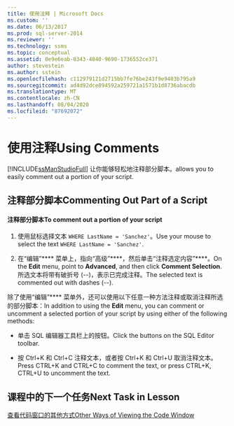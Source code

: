 ```yaml
---
title: 使用注释 | Microsoft Docs
ms.custom: ''
ms.date: 06/13/2017
ms.prod: sql-server-2014
ms.reviewer: ''
ms.technology: ssms
ms.topic: conceptual
ms.assetid: 0e9e6eab-0343-4840-9690-1736552ce371
author: stevestein
ms.author: sstein
ms.openlocfilehash: c112979121d2715bb7fe76be243f9e9403b795a9
ms.sourcegitcommit: ad4d92dce894592a259721a1571b1d8736abacdb
ms.translationtype: MT
ms.contentlocale: zh-CN
ms.lasthandoff: 08/04/2020
ms.locfileid: "87692072"
---
```

# <a name="using-comments"></a><span data-ttu-id="5720b-102">使用注释</span><span class="sxs-lookup"><span data-stu-id="5720b-102">Using Comments</span></span>
  [!INCLUDE[ssManStudioFull](../../includes/ssmanstudiofull-md.md)] <span data-ttu-id="5720b-103">让你能够轻松地注释部分脚本。</span><span class="sxs-lookup"><span data-stu-id="5720b-103">allows you to easily comment out a portion of your script.</span></span>  
  
## <a name="commenting-out-part-of-a-script"></a><span data-ttu-id="5720b-104">注释部分脚本</span><span class="sxs-lookup"><span data-stu-id="5720b-104">Commenting Out Part of a Script</span></span>  
  
#### <a name="to-comment-out-a-portion-of-your-script"></a><span data-ttu-id="5720b-105">注释部分脚本</span><span class="sxs-lookup"><span data-stu-id="5720b-105">To comment out a portion of your script</span></span>  
  
1.  <span data-ttu-id="5720b-106">使用鼠标选择文本 `WHERE LastName = 'Sanchez'`。</span><span class="sxs-lookup"><span data-stu-id="5720b-106">Use your mouse to select the text `WHERE LastName = 'Sanchez'`.</span></span>  
  
2.  <span data-ttu-id="5720b-107">在“编辑”\*\*\*\* 菜单上，指向“高级”\*\*\*\*，然后单击“注释选定内容”\*\*\*\*。</span><span class="sxs-lookup"><span data-stu-id="5720b-107">On the **Edit** menu, point to **Advanced**, and then click **Comment Selection**.</span></span> <span data-ttu-id="5720b-108">所选文本将带有破折号 (--)，表示已完成注释。</span><span class="sxs-lookup"><span data-stu-id="5720b-108">The selected text is commented out with dashes (--).</span></span>  
  
 <span data-ttu-id="5720b-109">除了使用“编辑”\*\*\*\* 菜单外，还可以使用以下任意一种方法注释或取消注释所选的部分脚本：</span><span class="sxs-lookup"><span data-stu-id="5720b-109">In addition to using the **Edit** menu, you can comment or uncomment a selected portion of your script by using either of the following methods:</span></span>  
  
-   <span data-ttu-id="5720b-110">单击 SQL 编辑器工具栏上的按钮。</span><span class="sxs-lookup"><span data-stu-id="5720b-110">Click the buttons on the SQL Editor toolbar.</span></span>  
  
-   <span data-ttu-id="5720b-111">按 Ctrl+K 和 Ctrl+C 注释文本，或者按 Ctrl+K 和 Ctrl+U 取消注释文本。</span><span class="sxs-lookup"><span data-stu-id="5720b-111">Press CTRL+K and CTRL+C to comment the text, or press CTRL+K, CTRL+U to uncomment the text.</span></span>  
  
## <a name="next-task-in-lesson"></a><span data-ttu-id="5720b-112">课程中的下一个任务</span><span class="sxs-lookup"><span data-stu-id="5720b-112">Next Task in Lesson</span></span>  
 [<span data-ttu-id="5720b-113">查看代码窗口的其他方式</span><span class="sxs-lookup"><span data-stu-id="5720b-113">Other Ways of Viewing the Code Window</span></span>](lesson-2-5-other-ways-of-viewing-the-code-window.md)  
  
  
